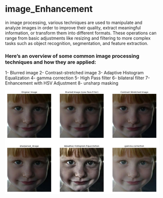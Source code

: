 # image_Enhancement
in image processing, various techniques are used to manipulate and analyze images in order to improve their quality, extract meaningful information, or transform them into different formats. These operations can range from basic adjustments like resizing and filtering to more complex tasks such as object recognition, segmentation, and feature extraction.

### Here’s an overview of some common image processing techniques and how they are applied:
1- Blurred image
2- Contrast-stretched image
3- Adaptive Histogram Equalization
4- gamma correction
5- High Pass filter
6- bilateral filter
7- Enhancement with HSV Adjustment
8- unsharp masking

![vit_figure](https://github.com/Abdeldaym121222/image_Enhancement/blob/main/image.PNG)
